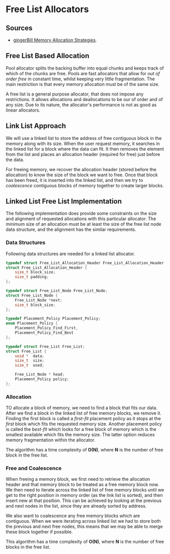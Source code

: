 # Free List Allocators

## Sources

- [gingerBill Memory Allocation Strategies](https://www.gingerbill.org/article/2019/02/15/memory-allocation-strategies-005/).

## Free List Based Allocation

Pool allocator splits the backing buffer into equal chunks and keeps track of which of the chunks are free. Pools are fast allocators that allow
for *out of order free* in constant time, whilst keeping very little fragmentation. The main restriction is that every memory allocation must be
of the same size.

A free list is a general purpose allocator, that does not impose any restrictions. It allows allocations and deallocations to be our of order and
of any size. Due to its nature, the allocator's performance is not as good as linear allocators.

## Link List Approach

We will use a linked list to store the address of free contiguous block in the memory along with its size. When the user request memory, it searches
in the linked list for a block where the data can fit. It then removes the element from the list and places an allocation header (required for free)
just before the data.

For freeing memory, we recover the allocation header (stored before the allocation) to know the size of the block we want to free. Once that block
has been freed, it is inserted into the linked list, and then we try to *coalescence* contiguous blocks of memory together to create larger blocks.

## Linked List Free List Implementation

The following implementation does provide some constraints on the size and alignment of requested allocations with this
particular allocator. The minimum size of an allocation must be at least the size of the free list node data structure,
and the alignment has the similar requirements.

### Data Structures

Following data structures are needed for a linked list allocator.

```C
typedef struct Free_List_Allocation_Header Free_List_Allocation_Header;
struct Free_List_Allocation_Header {
    size_t block_size;
    size_t padding;
};

typedef struct Free_List_Node Free_List_Node;
struct Free_List_Node {
    Free_List_Node *next;
    size_t block_size;
};

typedef Placement_Policy Placement_Policy;
enum Placement_Policy {
    Placement_Policy_Find_First,
    Placement_Policy_Find_Best
};

typedef struct Free_List Free_List;
struct Free_List {
    void *  data;
    size_t  size;
    size_t  used;

    Free_List_Node * head;
    Placement_Policy policy;
};
```

### Allocation

TO allocate a block of memory, we need to find a block that fits our data. After we find a block in the linked list of
free memory blocks, we remove it. Finding the first block is called a *first-fit* placement policy as it stops at the
*first* block which fits the requested memory size. Another placement policy is called the *best-fit* which looks for
a free block of memory which is the smallest available which fits the memory size. The latter option reduces memory
fragmentation within the allocator.

The algorithm has a time complexity of **O(N)**, where **N** is the number of free block in the free list.

### Free and Coalescence

When freeing a memory block, we first need to retrieve the allocation header and that memory block to be treated as a
free memory block now. We then need to iterate across the linked list of free memory blocks until we get to the right
position in memory order (as the link list is sorted), and then insert new at that position. This can be achieved by
looking at the previous and next nodes in the list, since they are already sorted by address.

We also want to coalescence any free memory blocks which are contiguous. When we were iterating across linked list we
had to store both the previous and next free nodes, this means that we may be able to merge these block together if
possible.

This algorithm has a time complexity of **O(N)**, where **N** is the number of free blocks in the free list.
